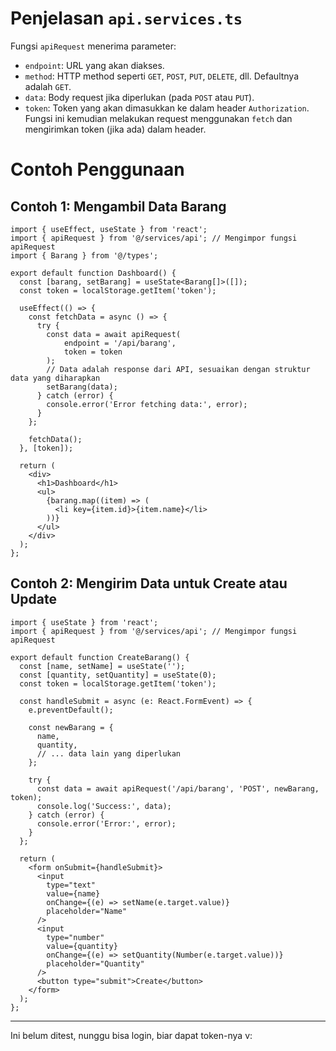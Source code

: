 # Penjelasan `api.services.ts`

Fungsi `apiRequest` menerima parameter:
  * `endpoint`: URL yang akan diakses.
  * `method`: HTTP method seperti `GET`, `POST`, `PUT`, `DELETE`, dll. Defaultnya adalah `GET`.
  * `data`: Body request jika diperlukan (pada `POST` atau `PUT`).
  * `token`: Token yang akan dimasukkan ke dalam header `Authorization`.
Fungsi ini kemudian melakukan request menggunakan `fetch` dan mengirimkan token (jika ada) dalam header.

# Contoh Penggunaan

## Contoh 1: Mengambil Data Barang

```tsx
import { useEffect, useState } from 'react';
import { apiRequest } from '@/services/api'; // Mengimpor fungsi apiRequest
import { Barang } from '@/types';

export default function Dashboard() {
  const [barang, setBarang] = useState<Barang[]>([]);
  const token = localStorage.getItem('token');

  useEffect(() => {
    const fetchData = async () => {
      try {
        const data = await apiRequest(
            endpoint = '/api/barang', 
            token = token
        );
        // Data adalah response dari API, sesuaikan dengan struktur data yang diharapkan
        setBarang(data);
      } catch (error) {
        console.error('Error fetching data:', error);
      }
    };

    fetchData();
  }, [token]);

  return (
    <div>
      <h1>Dashboard</h1>
      <ul>
        {barang.map((item) => (
          <li key={item.id}>{item.name}</li>
        ))}
      </ul>
    </div>
  );
};
```

## Contoh 2: Mengirim Data untuk Create atau Update

```tsx
import { useState } from 'react';
import { apiRequest } from '@/services/api'; // Mengimpor fungsi apiRequest

export default function CreateBarang() {
  const [name, setName] = useState('');
  const [quantity, setQuantity] = useState(0);
  const token = localStorage.getItem('token');

  const handleSubmit = async (e: React.FormEvent) => {
    e.preventDefault();

    const newBarang = {
      name,
      quantity,
      // ... data lain yang diperlukan
    };

    try {
      const data = await apiRequest('/api/barang', 'POST', newBarang, token);
      console.log('Success:', data);
    } catch (error) {
      console.error('Error:', error);
    }
  };

  return (
    <form onSubmit={handleSubmit}>
      <input 
        type="text" 
        value={name} 
        onChange={(e) => setName(e.target.value)} 
        placeholder="Name" 
      />
      <input 
        type="number" 
        value={quantity} 
        onChange={(e) => setQuantity(Number(e.target.value))} 
        placeholder="Quantity" 
      />
      <button type="submit">Create</button>
    </form>
  );
};
```

---

Ini belum ditest, nunggu bisa login, biar dapat token-nya v:
